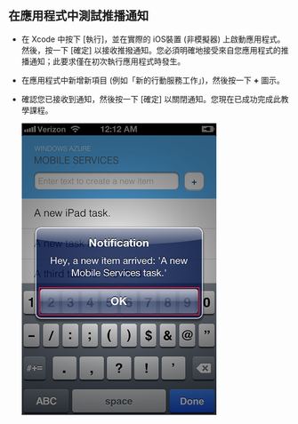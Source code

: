 
## <a id="test"></a>在應用程式中測試推播通知

* 在 Xcode 中按下 [執行]，並在實際的 iOS裝置 (非模擬器) 上啟動應用程式。 然後，按一下 [確定] 以接收推撥通知。您必須明確地接受來自您應用程式的推播通知；此要求僅在初次執行應用程式時發生。

* 在應用程式中新增新項目 (例如「新的行動服務工作」)，然後按一下 **+** 圖示。

* 確認您已接收到通知，然後按一下 [確定] 以關閉通知。您現在已成功完成此教學課程。

  	![](../articles/media/mobile-services-ios-get-started-push/mobile-quickstart-push3-ios.png)

<!---HONumber=July15_HO4-->